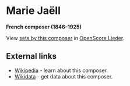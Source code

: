
# Marie Jaëll

__French composer (1846–1925)__

View [sets by this composer] in [OpenScore Lieder].

[sets by this composer]: https://musescore.com/openscore-lieder-corpus/sets?order=title&text=Jaëll,+Marie
[OpenScore Lieder]: https://musescore.com/openscore-lieder-corpus

## External links

- [Wikipedia] - learn about this composer.
- [Wikidata] - get data about this composer.

[Wikipedia]: https://en.wikipedia.org/wiki/Marie_Jaëll
[Wikidata]: https://www.wikidata.org/wiki/Q2706282
